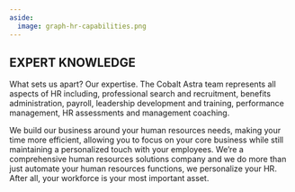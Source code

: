 ```yaml
---
aside:
  image: graph-hr-capabilities.png
---
```


## EXPERT KNOWLEDGE

What sets us apart? Our expertise. The Cobalt Astra team represents all aspects of HR including, professional search and recruitment, benefits administration, payroll, leadership development and training, performance management, HR assessments and management coaching.

We build our business around your human resources needs, making your time more efficient, allowing you to focus on your core business while still maintaining a personalized touch with your employees. We’re a comprehensive human resources solutions company and we do more than just automate your human resources functions, we personalize your HR. After all, your workforce is your most important asset.

